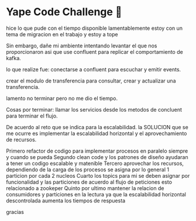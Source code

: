 # Yape Code Challenge :rocket:

hice lo que pude con el tiempo disponible lamentablemente estoy con un tema de migracion en el trabajo y estoy a tope

Sin embargo, dañe mi ambiente intentando levantar el que nos proporcionaron
asi que use confluent para replicar el comportamiento de kafka.

lo que realize fue:
conectarse a confluent para escuchar y emitir events.

crear el modulo de transferencia para consultar, crear y actualizar una transferencia.

lamento no terminar pero no me dio el tiempo.


Cosas por terminar:
llamar los servicios desde los metodos de concluent para terminar el flujo.


De acuerdo al reto que se indica para la escalabilidad. la SOLUCION que se me ocurre es implementar la escalabilidad horizontal
y el aprovechamiento de recursos.

Primero refactor de codigo para implementar procesos en paralelo siempre y cuando se pueda
Segundo clean code y los patrones de diseño ayudaran a tener un codigo escalable y matenible
Tercero aprovechar los recursos, dependiendo de la carga de los procesos se asigna por lo general 1 particion por cada 2 nucleos 
Cuarto los topics para mi se deben asignar por funcionalidad y las particiones de acuerdo al flujo de peticiones esto relacionado a zookeper
Quinto por ultimo mantener la relacion de consumidores y particiones en la lectura ya que la escalabilidad horizontal descontrolada aumenta los tiempos de respuesta

gracias


